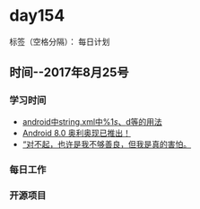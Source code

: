 # day154

标签（空格分隔）： 每日计划


## 时间--2017年8月25号


### 学习时间<br>
* [android中string.xml中%1$s、%1$d等的用法][1]
* [Android 8.0 奥利奥现已推出！][2]
* [“对不起，也许是我不够善良，但我是真的害怕。][3]

### 每日工作<br>


### 开源项目


  [1]: http://blog.csdn.net/xiaoyaovsxin/article/details/8450056
  [2]: http://www.jianshu.com/p/9e3999c00cdb
  [3]: http://www.jianshu.com/p/00f0784e51c6
